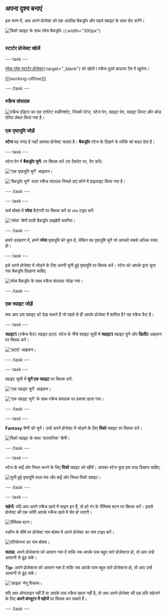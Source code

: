 ## अपना दृश्य बनाएं

<div style="display: flex; flex-wrap: wrap">
<div style="flex-basis: 200px; flex-grow: 1; margin-right: 15px;">
इस चरण में, आप अपने प्रोजेक्ट को एक अंतरिक्ष बैकड्रॉप और पहले स्प्राइट के साथ सेट करेंगे। 
</div>
<div>

![पिको स्प्राइट के साथ स्पेस बैकड्रॉप।](images/backdrop-step.png){:width="300px"}

</div>
</div>

### स्टार्टर प्रोजेक्ट खोलें

--- task ---

[स्पेस टॉक स्टार्टर प्रोजेक्ट](https://scratch.mit.edu/projects/582213331/editor){:target="_blank"} को खोलें I स्क्रैच दूसरे ब्राउज़र टैब में खुलेगा।

[[[working-offline]]]

--- /task ---

### स्क्रैच संपादक

![स्क्रैच एडिटर का एक एनोटेट स्क्रीनशॉट, जिसमें स्टेज, स्टेज पेन, स्प्राइट पेन, स्प्राइट लिस्ट और कोड एरिया लेबल किया गया है।](images/scratch-interface.png)

### एक पृष्ठभूमि जोड़ें

**स्टेज** वह जगह है जहाँ आपका प्रोजेक्ट चलता है। **बैकड्रॉप** स्टेज के दिखने के तरीके को बदल देता है।

--- task ---

स्टेज पेन में **बैकड्रॉप चुनें:** पर क्लिक करें (या टैबलेट पर, टैप करें):

!['एक पृष्ठभूमि चुनें' आइकन।](images/backdrop-button.png)

!['बैकड्रॉप चुनें' वाला स्क्रैच संपादक निचले दाएं कोने में हाइलाइट किया गया है।](images/choose-a-backdrop.png)

--- /task ---

--- task ---

सर्च बॉक्स में **स्पेस** कैटेगरी पर क्लिक करें या `स्पेस` टाइप करें:

!['स्पेस' श्रेणी वाली बैकड्रॉप लाइब्रेरी चयनित।](images/space-backdrops.png)

--- /task ---

हमारे उदाहरण में, हमने **स्पेस** पृष्ठभूमि को चुना है, लेकिन वह पृष्ठभूमि चुनें जो आपको सबसे अधिक पसंद हो।

--- task ---

इसे अपने प्रोजेक्ट में जोड़ने के लिए अपनी चुनी हुई पृष्ठभूमि पर क्लिक करें। स्टेज को आपके द्वारा चुना गया बैकड्रॉप दिखाना चाहिए:

![स्पेस बैकड्रॉप के साथ स्क्रैच संपादक जोड़ा गया।](images/inserted-backdrop.png)

--- /task ---

### एक स्प्राइट जोड़ें

क्या आप उस स्प्राइट को देख सकते हैं जो पहले से ही आपके प्रोजेक्ट में शामिल है? वह स्क्रैच कैट है।

--- task ---

**स्प्राइट1** (स्क्रैच कैट) स्प्राइट हटाएं: स्टेज के नीचे स्प्राइट सूची में **स्प्राइट1** स्प्राइट चुनें और **डिलीट** आइकन पर क्लिक करें।

!['हटाएं' आइकन।](images/delete-sprite.png)

--- /task ---

--- task ---

स्प्राइट सूची में **चुनें एक स्प्राइट** पर क्लिक करें:

!['एक स्प्राइट चुनें' आइकन।](images/sprite-button.png)

!['एक स्प्राइट चुनें' के साथ स्क्रैच संपादक पर प्रकाश डाला गया।](images/choose-a-sprite.png)

--- /task ---

--- task ---

**Fantasy** श्रेणी को चुनें। उन्हें अपने प्रोजेक्ट में जोड़ने के लिए **पिको** स्प्राइट पर क्लिक करें।

![पिको स्प्राइट के साथ 'काल्पनिक' श्रेणी।](images/fantasy-pico.png)

--- /task ---

--- task ---

स्टेज के बाईं ओर स्थित करने के लिए **पिको** स्प्राइट को खींचें। आपका स्टेज कुछ इस तरह दिखना चाहिए:

![चुनी हुई पृष्ठभूमि वाला मंच और बाईं ओर स्थित पिको स्प्राइट।](images/pico-on-stage.png)

--- /task ---

--- task ---

**सहेजें**: यदि आप अपने स्क्रैच खाते में साइन इन हैं, तो हरे रंग के रीमिक्स बटन पर क्लिक करें। इससे प्रोजेक्ट की एक कॉपी आपके स्क्रैच खाते में सेव हो जाएगी।

![रीमिक्स बटन।](images/remix-button.png)

स्क्रीन के शीर्ष पर प्रोजेक्ट नाम बॉक्स में अपने प्रोजेक्ट का नाम टाइप करें।

![परियोजना का नाम बॉक्स।](images/project-name.png)

**सलाह:** अपने प्रोजेक्टस को आसान नाम दें ताकि जब आपके पास बहुत सारे प्रोजेक्टस हो, तो आप उन्हें आसानी से ढूंढ सकें।

**Tip:** अपने प्रोजेक्टस को आसान नाम दें ताकि जब आपके पास बहुत सारे प्रोजेक्टस हो, तो आप उन्हें आसानी से ढूंढ सकें।

!['फ़ाइल' मेनू विकल्प।](images/file-menu.png)

यदि आप ऑनलाइन नहीं हैं या आपके पास स्क्रैच खाता नहीं है, तो आप अपने प्रोजेक्ट की एक प्रति सहेजने के लिए **अपने कंप्यूटर में सहेजें** पर क्लिक कर सकते हैं।

--- /task ---

